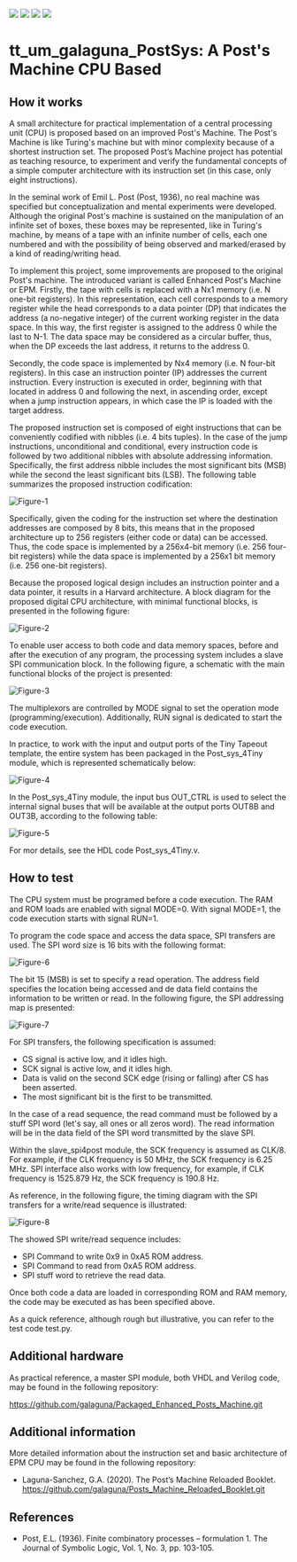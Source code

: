 ![](../../workflows/gds/badge.svg) ![](../../workflows/docs/badge.svg) ![](../../workflows/test/badge.svg) ![](../../workflows/fpga/badge.svg)

# tt_um_galaguna_PostSys: A Post's Machine CPU Based

## How it works

A small architecture for practical implementation of a central processing unit (CPU) is proposed based on an improved Post's Machine. The Post's Machine is like Turing's machine but with minor complexity because of a shortest instruction set. The proposed Post’s Machine project has potential as teaching resource, to experiment and verify the fundamental concepts of a simple computer architecture with its instruction set (in this case, only eight instructions). 

In the seminal work of Emil L. Post (Post, 1936), no real machine was specified but conceptualization and mental experiments were developed. Although the original Post's machine is sustained on the manipulation of an infinite set of boxes, these boxes may be represented, like in Turing's machine, by means of a tape with an infinite number of cells, each one numbered and with the possibility of being observed and marked/erased by a kind of reading/writing head.

To implement this project, some improvements are proposed to the original Post's machine. The introduced variant is called Enhanced Post's Machine or EPM. Firstly, the tape with cells is replaced with a Nx1 memory (i.e. N one-bit registers). In this representation, each cell corresponds to a memory register while the head corresponds to a data pointer (DP) that indicates the address (a no-negative integer) of the current working register in the data space. In this way, the first register is assigned to the address 0 while the last to N-1. The data space may be considered as a circular buffer, thus, when the DP exceeds the last address, it returns to the address 0.

Secondly, the code space is implemented by Nx4 memory (i.e. N four-bit registers). In this case an instruction pointer (IP) addresses the current instruction. Every instruction is executed in order, beginning with that located in address 0 and following the next, in ascending order, except when a jump instruction appears, in which case the IP is loaded with the target address.

The proposed instruction set is composed of eight instructions that can be conveniently codified with nibbles (i.e. 4 bits tuples). In the case of the jump instructions, unconditional and conditional, every instruction code is followed by two additional nibbles with absolute addressing information. Specifically, the first address nibble includes the most significant bits (MSB) while the second the least significant bits (LSB). The following table summarizes the proposed instruction codification:

![Figure-1](Instruction_Set.png)

Specifically, given the coding for the instruction set where the destination addresses are composed by 8 bits, this means that in the proposed architecture up to 256 registers (either code or data) can be accessed. Thus, the code space is implemented by a 256x4-bit memory (i.e. 256 four-bit registers) while the data space is implemented by a 256x1 bit memory (i.e. 256 one-bit registers). 
 
Because the proposed logical design includes an instruction pointer and a data pointer, it results in a Harvard architecture. A block diagram for the proposed digital CPU architecture, with minimal functional blocks, is presented in the following figure:  

![Figure-2](Post_architecture.png)

To enable user access to both code and data memory spaces, before and after the execution of any program, the processing system includes a slave SPI communication block. In the following figure, a schematic with the main functional blocks of the project is presented:

![Figure-3](Post_sys_4Tiny_schematic.png)
 
The multiplexors are controlled by MODE signal to set the operation mode (programming/execution). Additionally, RUN signal is dedicated to start the code execution. 

In practice, to work with the input and output ports of the Tiny Tapeout template, the entire system has been packaged in the Post_sys_4Tiny module, which is represented schematically below:

![Figure-4](Post_sys_4Tiny_module.png)

In the Post_sys_4Tiny module, the input bus OUT_CTRL is used to select the internal signal buses that will be available at the output ports OUT8B and OUT3B, according to the following table:

![Figure-5](OUT_Ctrl_Table.png)

For mor details, see the HDL code Post_sys_4Tiny.v.

## How to test

The CPU system must be programed before a code execution. The RAM and ROM loads are enabled with signal MODE=0. With signal MODE=1, the code execution starts with signal RUN=1.  

To program the code space and access the data space, SPI transfers are used. The SPI word size is 16 bits with the following format:

![Figure-6](SPI_transfer_words.png)

The bit 15 (MSB) is set to specify a read operation. The address field specifies the location being accessed and de data field contains the information to be written or read. In the following figure, the SPI addressing map is presented:

![Figure-7](SPI_Address_MAP.png)
  

For SPI transfers, the following specification is assumed:
- CS signal is active low, and it idles high. 
- SCK signal is active low, and it idles high.
- Data is valid on the second SCK edge (rising or falling) after CS has been asserted. 
- The most significant bit is the first to be transmitted.

In the case of a read sequence, the read command must be followed by a stuff SPI word (let's say, all ones or all zeros word). The read information will be in the data field of the SPI word transmitted by the slave SPI.  

Within the slave_spi4post module, the SCK frequency is assumed as CLK/8. For example, if the CLK frequency is 50 MHz, the SCK frequency is 6.25 MHz. SPI interface also works with low frequency, for example, if CLK frequency is 1525.879 Hz, the SCK frequency is 190.8 Hz.

As reference, in the following figure, the timing diagram with the SPI transfers for a write/read sequence is illustrated:

![Figure-8](SPI_WRRD_ROM_0x0A59_0x8A5F.png)

The showed SPI write/read sequence includes:

- SPI Command to write 0x9 in 0xA5 ROM address.
- SPI Command to read from 0xA5 ROM address.
- SPI stuff word to retrieve the read data.
     
Once both code a data are loaded in corresponding ROM and RAM memory, the code may be executed as has been specified above. 

As a quick reference, although rough but illustrative, you can refer to the test code test.py.

## Additional hardware

As practical reference, a master SPI module, both VHDL and Verilog code, may be found in the following repository:

https://github.com/galaguna/Packaged_Enhanced_Posts_Machine.git

## Additional information

More detailed information about the instruction set and basic architecture of EPM CPU may be found in the following repository:
 
- Laguna-Sanchez, G.A. (2020). The Post’s Machine Reloaded Booklet.
https://github.com/galaguna/Posts_Machine_Reloaded_Booklet.git


## References
- Post, E.L. (1936). Finite combinatory processes – formulation 1. The Journal of Symbolic Logic, Vol. 1, No. 3, pp. 103-105.

